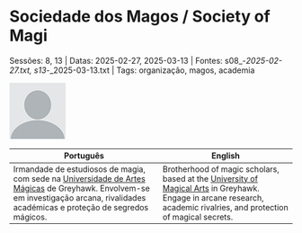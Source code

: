 # Sociedade dos Magos / Society of Magi

Sessões: 8, 13 | Datas: 2025-02-27, 2025-03-13 | Fontes: s08_-_2025-02-27.txt, s13_-_2025-03-13.txt | Tags: organização, magos, academia

![Sociedade dos Magos](docs/dm/-/organizations/blank.png)

| Português | English |
|-----------|---------|
| Irmandade de estudiosos de magia, com sede na [Universidade de Artes Mágicas](universidade_de_artes_magicas.md) de Greyhawk. Envolvem-se em investigação arcana, rivalidades académicas e proteção de segredos mágicos. | Brotherhood of magic scholars, based at the [University of Magical Arts](universidade_de_artes_magicas.md) in Greyhawk. Engage in arcane research, academic rivalries, and protection of magical secrets. |


















